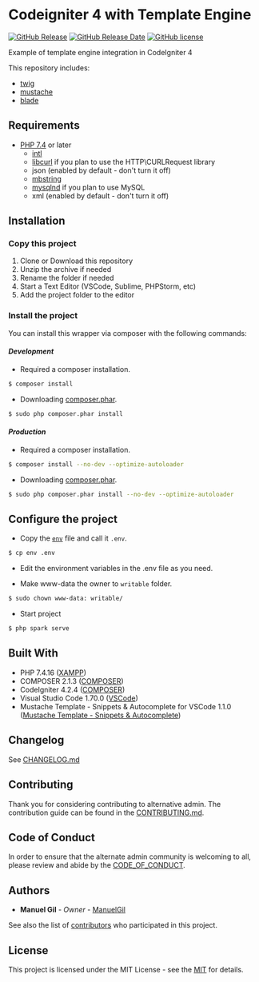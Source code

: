 # Codeigniter 4 with Template Engine

[![GitHub Release](https://img.shields.io/github/v/release/ManuelGil/ci4-template-engine)](https://github.com/ManuelGil/ci4-template-engine/releases/tag/v1.0.0)
[![GitHub Release Date](https://img.shields.io/github/release-date/ManuelGil/ci4-template-engine)](https://github.com/ManuelGil/ci4-template-engine/releases/tag/v1.0.0)
[![GitHub license](https://img.shields.io/github/license/ManuelGil/ci4-template-engine)](./LICENSE)

Example of template engine integration in CodeIgniter 4

This repository includes:

-   [twig](https://github.com/ManuelGil/ci4-template-engine/tree/twig)
-   [mustache](https://github.com/ManuelGil/ci4-template-engine/tree/mustache)
-   [blade](https://github.com/ManuelGil/ci4-template-engine/tree/blade)

## Requirements

-   [PHP 7.4](https://www.php.net/releases/7_4_0.php) or later
    - [intl](http://php.net/manual/en/intl.requirements.php)
    - [libcurl](http://php.net/manual/en/curl.requirements.php) if you plan to use the HTTP\CURLRequest library
    - json (enabled by default - don't turn it off)
    - [mbstring](http://php.net/manual/en/mbstring.installation.php)
    - [mysqlnd](http://php.net/manual/en/mysqlnd.install.php) if you plan to use MySQL
    - xml (enabled by default - don't turn it off)

## Installation

### Copy this project

1. Clone or Download this repository
2. Unzip the archive if needed
3. Rename the folder if needed
4. Start a Text Editor (VSCode, Sublime, PHPStorm, etc)
5. Add the project folder to the editor

### Install the project

You can install this wrapper via composer with the following commands:

#### _Development_

-   Required a composer installation.

```bash
$ composer install
```

-   Downloading [composer.phar](https://getcomposer.org/download/).

```bash
$ sudo php composer.phar install
```

#### _Production_

-   Required a composer installation.

```bash
$ composer install --no-dev --optimize-autoloader
```

-   Downloading [composer.phar](https://getcomposer.org/download/).

```bash
$ sudo php composer.phar install --no-dev --optimize-autoloader
```

## Configure the project

-   Copy the [`env`](./env)
    file and call it `.env`.

```bash
$ cp env .env
```

-   Edit the environment variables in the .env file as you need.

-   Make www-data the owner to `writable` folder.

```bash
$ sudo chown www-data: writable/
```

-   Start project

```bash
$ php spark serve
```

## Built With

-   PHP 7.4.16 ([XAMPP](https://www.apachefriends.org/download.html))
-   COMPOSER 2.1.3 ([COMPOSER](https://getcomposer.org/download/))
-   CodeIgniter 4.2.4 ([COMPOSER](https://www.codeigniter.com/download))
-   Visual Studio Code 1.70.0 ([VSCode](https://code.visualstudio.com/download))
-   Mustache Template - Snippets & Autocomplete for VSCode 1.1.0 ([Mustache Template - Snippets & Autocomplete](https://marketplace.visualstudio.com/items?itemName=imgildev.vscode-mustache-snippets))

## Changelog

See [CHANGELOG.md](./CHANGELOG.md)

## Contributing

Thank you for considering contributing to alternative admin. The contribution guide can be found in the [CONTRIBUTING.md](./.github/CONTRIBUTING.md).

## Code of Conduct

In order to ensure that the alternate admin community is welcoming to all, please review and abide by the [CODE_OF_CONDUCT](./.github/CODE_OF_CONDUCT.md).

## Authors

-   **Manuel Gil** - _Owner_ - [ManuelGil](https://github.com/ManuelGil)

See also the list of [contributors](https://github.com/ManuelGil/ci4-template-engine/contributors)
who participated in this project.

## License

This project is licensed under the MIT License - see the
[MIT](https://opensource.org/licenses/MIT) for details.
